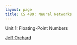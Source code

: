 ```yaml
---
layout: page
title: CS 489: Neural Networks
---
```


Unit 1: Floating-Point Numbers

[Jeff Orchard](cs.uwaterloo.ca/~jorchard)

